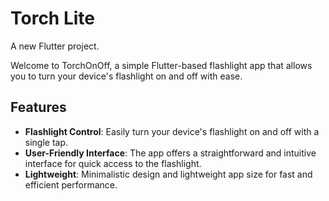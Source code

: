 # Torch Lite

A new Flutter project.

Welcome to TorchOnOff, a simple Flutter-based flashlight app that allows you to turn your device's flashlight on and off with ease.

## Features

- **Flashlight Control**: Easily turn your device's flashlight on and off with a single tap.
- **User-Friendly Interface**: The app offers a straightforward and intuitive interface for quick access to the flashlight.
- **Lightweight**: Minimalistic design and lightweight app size for fast and efficient performance.
